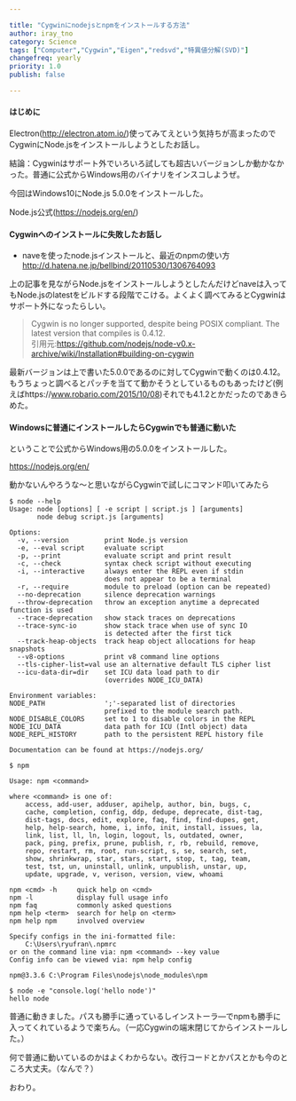 ```yaml
---

title: "Cygwinにnodejsとnpmをインストールする方法"
author: iray_tno
category: Science
tags: ["Computer","Cygwin","Eigen","redsvd","特異値分解(SVD)"]
changefreq: yearly
priority: 1.0
publish: false

---
```


#### はじめに

Electron(http://electron.atom.io/)使ってみてえという気持ちが高まったのでCygwinにNode.jsをインストールしようとしたお話し。

結論：Cygwinはサポート外でいろいろ試しても超古いバージョンしか動かなかった。普通に公式からWindows用のバイナリをインスコしようぜ。

今回はWindows10にNode.js 5.0.0をインストールした。

Node.js公式(https://nodejs.org/en/)

#### Cygwinへのインストールに失敗したお話し

- naveを使ったnode.jsインストールと、最近のnpmの使い方
http://d.hatena.ne.jp/bellbind/20110530/1306764093

上の記事を見ながらNode.jsをインストールしようとしたんだけどnaveは入ってもNode.jsのlatestをビルドする段階でこける。よくよく調べてみるとCygwinはサポート外になったらしい。

> Cygwin is no longer supported, despite being POSIX compliant. The latest version that compiles is 0.4.12.  
> 引用元:https://github.com/nodejs/node-v0.x-archive/wiki/Installation#building-on-cygwin

最新バージョンは上で書いた5.0.0であるのに対してCygwinで動くのは0.4.12。もうちょっと調べるとパッチを当てて動かそうとしているものもあったけど(例えばhttps://www.robario.com/2015/10/08)それでも4.1.2とかだったのであきらめた。

#### Windowsに普通にインストールしたらCygwinでも普通に動いた

ということで公式からWindows用の5.0.0をインストールした。

https://nodejs.org/en/

動かないんやろうな～と思いながらCygwinで試しにコマンド叩いてみたら

```plain
$ node --help
Usage: node [options] [ -e script | script.js ] [arguments]
       node debug script.js [arguments]

Options:
  -v, --version         print Node.js version
  -e, --eval script     evaluate script
  -p, --print           evaluate script and print result
  -c, --check           syntax check script without executing
  -i, --interactive     always enter the REPL even if stdin
                        does not appear to be a terminal
  -r, --require         module to preload (option can be repeated)
  --no-deprecation      silence deprecation warnings
  --throw-deprecation   throw an exception anytime a deprecated function is used
  --trace-deprecation   show stack traces on deprecations
  --trace-sync-io       show stack trace when use of sync IO
                        is detected after the first tick
  --track-heap-objects  track heap object allocations for heap snapshots
  --v8-options          print v8 command line options
  --tls-cipher-list=val use an alternative default TLS cipher list
  --icu-data-dir=dir    set ICU data load path to dir
                        (overrides NODE_ICU_DATA)

Environment variables:
NODE_PATH               ';'-separated list of directories
                        prefixed to the module search path.
NODE_DISABLE_COLORS     set to 1 to disable colors in the REPL
NODE_ICU_DATA           data path for ICU (Intl object) data
NODE_REPL_HISTORY       path to the persistent REPL history file

Documentation can be found at https://nodejs.org/

$ npm

Usage: npm <command>

where <command> is one of:
    access, add-user, adduser, apihelp, author, bin, bugs, c,
    cache, completion, config, ddp, dedupe, deprecate, dist-tag,
    dist-tags, docs, edit, explore, faq, find, find-dupes, get,
    help, help-search, home, i, info, init, install, issues, la,
    link, list, ll, ln, login, logout, ls, outdated, owner,
    pack, ping, prefix, prune, publish, r, rb, rebuild, remove,
    repo, restart, rm, root, run-script, s, se, search, set,
    show, shrinkwrap, star, stars, start, stop, t, tag, team,
    test, tst, un, uninstall, unlink, unpublish, unstar, up,
    update, upgrade, v, verison, version, view, whoami

npm <cmd> -h     quick help on <cmd>
npm -l           display full usage info
npm faq          commonly asked questions
npm help <term>  search for help on <term>
npm help npm     involved overview

Specify configs in the ini-formatted file:
    C:\Users\ryufran\.npmrc
or on the command line via: npm <command> --key value
Config info can be viewed via: npm help config

npm@3.3.6 C:\Program Files\nodejs\node_modules\npm

$ node -e "console.log('hello node')"
hello node
```

普通に動きました。パスも勝手に通っているしインストーラ―でnpmも勝手に入ってくれているようで楽ちん。（一応Cygwinの端末閉じてからインストールした。）

何で普通に動いているのかはよくわからない。改行コードとかパスとかも今のところ大丈夫。（なんで？）

おわり。
